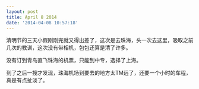 ```yaml
---
layout: post
title: April 8 2014
date: '2014-04-08 10:57:18'
---
```


清明节的三天小假刚刚完就又得出差了，这次是去珠海，头一次去这里，吸取之前几次的教训，这次没有带相机，包包还算是清了许多。

没有订到青岛直飞珠海的机票，只能到中专，选择了上海。

到了之后一搜才发现，珠海机场到要去的地方太TM远了，还要一个小时的车程，真是有点扯淡了。